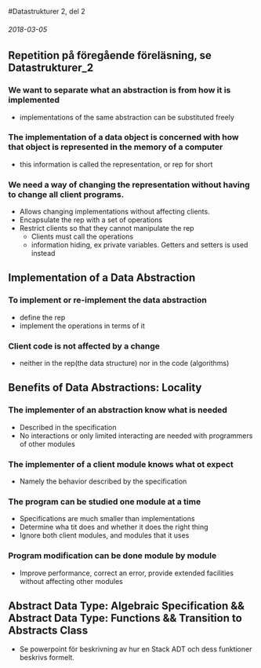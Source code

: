 #Datastrukturer 2, del 2
###### 2018-03-05

## Repetition på föregående föreläsning, se Datastrukturer_2

### We want to separate what an abstraction is from how it is implemented

- implementations of the same abstraction can be substituted freely

### The implementation of a data object is concerned with how that object is represented in the memory of a computer

- this information is called the representation, or rep for short

### We need a way of changing the representation without having to change all client programs.

 - Allows changing implementations without affecting clients.
 - Encapsulate the rep with a set of operations
 - Restrict clients so that they cannot manipulate the rep
    - Clients must call the operations
    - information hiding, ex private variables. Getters and setters is used instead

## Implementation of a Data Abstraction
### To implement or re-implement the data abstraction
- define the rep
- implement the operations in terms of it

### Client code is not affected by a change
- neither in the rep(the data structure) nor in the code (algorithms)

## Benefits of Data Abstractions: Locality

### The implementer of an abstraction know what is needed
- Described in the specification
- No interactions or only limited interacting are needed with programmers of other modules

### The implementer of a client module knows what ot expect
- Namely the behavior described by the specification

### The program can be studied one module at a time
- Specifications are much smaller than implementations
- Determine wha tit does and whether it does the right thing
- Ignore both client modules, and modules that it uses
### Program modification can be done module by module
- Improve performance, correct an error, provide extended facilities without affecting other modules


##  Abstract Data Type: Algebraic Specification &&  Abstract Data Type: Functions && Transition to Abstracts Class
- Se powerpoint för beskrivning av hur en Stack ADT och dess funktioner beskrivs formelt.
